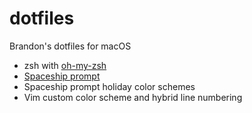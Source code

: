 # dotfiles
Brandon's dotfiles for macOS


- zsh with [oh-my-zsh](https://github.com/robbyrussell/oh-my-zsh)
- [Spaceship prompt](https://github.com/denysdovhan/spaceship-prompt)
- Spaceship prompt holiday color schemes
- Vim custom color scheme and hybrid line numbering
